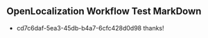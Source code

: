 ## OpenLocalization Workflow Test MarkDown
* cd7c6daf-5ea3-45db-b4a7-6cfc428d0d98 thanks!

<!--HONumber=Jul16_HO2-->


